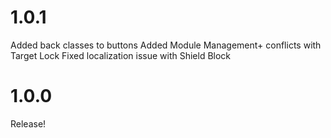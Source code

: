 # 1.0.1
Added back classes to buttons
Added Module Management+ conflicts with Target Lock
Fixed localization issue with Shield Block

# 1.0.0
Release!